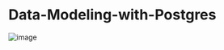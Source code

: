 # Data-Modeling-with-Postgres

![image](https://user-images.githubusercontent.com/58150666/185761669-822d08bc-c794-4dad-b1ce-d906c6d23d4f.png)
